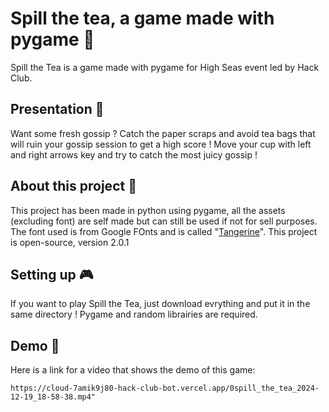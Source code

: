 # Spill the tea, a game made with pygame 🍵
Spill the Tea is a game made with pygame for High Seas event led by Hack Club.
## Presentation 📜
Want some fresh gossip ? Catch the paper scraps and avoid tea bags that will ruin your gossip session to get a high score ! Move your cup with left and right arrows key and try to catch the most juicy gossip !
## About this project 🔨
This project has been made in python using pygame, all the assets (excluding font) are self made but can still be used if not for sell purposes. The font used is from Google FOnts and is called "[Tangerine](https://fonts.google.com/specimen/Tangerine)". 
This project is open-source, version 2.0.1
## Setting up 🎮
If you want to play Spill the Tea, just download evrything and put it in the same directory !
Pygame and random librairies are required.
## Demo 📼
Here is a link for a video that shows the demo of this game:

`https://cloud-7amik9j80-hack-club-bot.vercel.app/0spill_the_tea_2024-12-19_18-58-38.mp4"`
